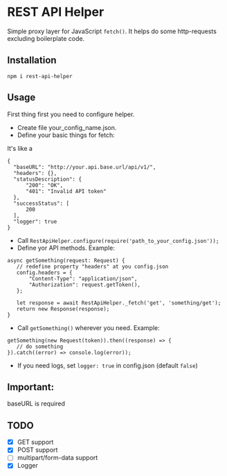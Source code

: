 # REST API Helper
Simple proxy layer for JavaScript `fetch()`. It helps do some http-requests excluding boilerplate code.
## Installation
    npm i rest-api-helper
## Usage
First thing first you need to configure helper.   
  - Create file your_config_name.json.
  - Define your basic things for fetch:
  
  It's like a
  ```$xslt
{
    "baseURL": "http://your.api.base.url/api/v1/",
    "headers": {},
    "statusDescription": {
        "200": "OK",
        "401": "Invalid API token"
    },
    "successStatus": [
        200
    ],
    "logger": true
}
```
 - Call `RestApiHelper.configure(require('path_to_your_config.json'));`
 - Define yor API methods. Example:
 ```$xslt
async getSomething(request: Request) {
	// redefine property "headers" at you config.json
	config.headers = {
		"Content-Type": "application/json",
		"Authorization": request.getToken(),
	};
		
	let response = await RestApiHelper._fetch('get', 'something/get');
	return new Response(response);
}
```
 - Call `getSomething()` wherever you need. Example:
 ```$xslt
getSomething(new Request(token)).then((response) => {
	// do something
}).catch((error) => console.log(error));
```
 - If you need logs, set `logger: true` in config.json (default `false`)
## Important:
baseURL is required

## TODO

- [X] GET support
- [X] POST support
- [ ] multipart/form-data support
- [X] Logger